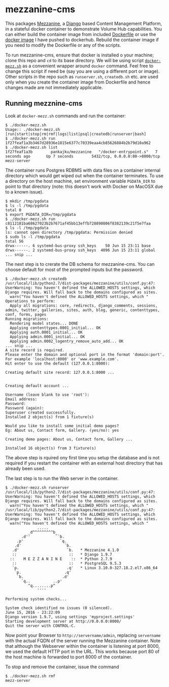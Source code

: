# mezzanine-cms
This packages [Mezzanine](http://mezzanine.jupo.org/), a [Django](https://www.djangoproject.com/) based Content Management Platform, in a stateful docker container to demonstrate Volume Hub capabilities. You can either build the container image from included [Dockerfile](Dockerfile) or use the [docker image](https://hub.docker.com/r/pankajku/mezzanine/) I have pushed to dockerhub. Rebuild the container image if you need to modify the Dockerfile or any of the scripts.

To run mezzanine-cms, ensure that docker is installed o your machine; clone this repo and `cd` to its base directory. We will be using script [`docker-mezz.sh`](docker-mezz.sh) as a convenient wrapper around `docker` command. Feel free to change this script if need be (say you are using a different port or image). Other scripts in the repo such as `runserver.sh`, `createdb.sh` etc. are used only when you create the container image from Dockerfile and hence changes made are not immediately applicable.

## Running mezznine-cms
Look at `docker-mezz.sh` commands and run the container:

```
$ ./docker-mezz.sh
Usage:: ./docker-mezz.sh [run|start|stop|rm|rmf|logs|list|psql|createdb|runserver|bash]
$ ./docker-mezz.sh run
1f27feaf1a3b3467d28936e1815e6377c70339eaa4cb85626884b2b79d10a962
$ ./docker-mezz.sh list
1f27feaf1a3b        pankajku/mezzanine   "/docker-entrypoint.s"   7 seconds ago       Up 7 seconds        5432/tcp, 0.0.0.0:80->8000/tcp   mezz-server
```
The container runs Postgres RDBMS with data files on a container internal directory which would get wiped out when the container terminates. To use a directory on the host machine, set environment variable `PGDATA_DIR` to point to that directory (note: this doesn't work with Docker on MacOSX due to a known issue).

```
$ mkdir /tmp/pgdata
$ ls -l /tmp/pgdata
total 0
$ export PGDATA_DIR=/tmp/pgdata
$ ./docker-mezz.sh run
c8112181ba68627023b2b7671af45bb13effb728890806f8382139c21f5e7faa
$ ls -l /tmp/pgdata
ls: cannot open directory /tmp/pgdata: Permission denied
$ sudo ls -l /tmp/pgdata
total 56
drwx------. 6 systemd-bus-proxy ssh_keys    50 Jun 15 23:11 base
drwx------. 2 systemd-bus-proxy ssh_keys  4096 Jun 15 23:11 global
... snip ...
```

The next step is to crerate the DB schema for mezzanine-cms. You can choose default for most of the prompted inputs but the password.

```
$ ./docker-mezz.sh createdb
/usr/local/lib/python2.7/dist-packages/mezzanine/utils/conf.py:47: UserWarning: You haven't defined the ALLOWED_HOSTS settings, which Django requires. Will fall back to the domains configured as sites.
  warn("You haven't defined the ALLOWED_HOSTS settings, which "
Operations to perform:
  Apply all migrations: core, redirects, django_comments, sessions, admin, twitter, galleries, sites, auth, blog, generic, contenttypes, conf, forms, pages
Running migrations:
  Rendering model states... DONE
  Applying contenttypes.0001_initial... OK
  Applying auth.0001_initial... OK
  Applying admin.0001_initial... OK
  Applying admin.0002_logentry_remove_auto_add... OK
... snip ...
A site record is required.
Please enter the domain and optional port in the format 'domain:port'.
For example 'localhost:8000' or 'www.example.com'. 
Hit enter to use the default (127.0.0.1:8000): 

Creating default site record: 127.0.0.1:8000 ...


Creating default account ...

Username (leave blank to use 'root'): 
Email address: 
Password: 
Password (again): 
Superuser created successfully.
Installed 2 object(s) from 1 fixture(s)

Would you like to install some initial demo pages?
Eg: About us, Contact form, Gallery. (yes/no): yes

Creating demo pages: About us, Contact form, Gallery ...

Installed 16 object(s) from 3 fixture(s)
```

The above step is rquired ony first time you setup the database and is not required if you restart the container with an external host directory that has already been used.

The last step is to run the Web server in the container.

```
$ ./docker-mezz.sh runserver
/usr/local/lib/python2.7/dist-packages/mezzanine/utils/conf.py:47: UserWarning: You haven't defined the ALLOWED_HOSTS settings, which Django requires. Will fall back to the domains configured as sites.
  warn("You haven't defined the ALLOWED_HOSTS settings, which "
/usr/local/lib/python2.7/dist-packages/mezzanine/utils/conf.py:47: UserWarning: You haven't defined the ALLOWED_HOSTS settings, which Django requires. Will fall back to the domains configured as sites.
  warn("You haven't defined the ALLOWED_HOSTS settings, which "
              .....
          _d^^^^^^^^^b_
       .d''           ``b.
     .p'                `q.
    .d'                   `b.
   .d'                     `b.   * Mezzanine 4.1.0
   ::                       ::   * Django 1.9.7
  ::    M E Z Z A N I N E    ::  * Python 2.7.9
   ::                       ::   * PostgreSQL 9.5.3
   `p.                     .q'   * Linux 3.10.0-327.18.2.el7.x86_64
    `p.                   .q'
     `b.                 .d'
       `q..          ..p'
          ^q........p^
              ''''

Performing system checks...

System check identified no issues (0 silenced).
June 15, 2016 - 23:22:09
Django version 1.9.7, using settings 'myproject.settings'
Starting development server at http://0.0.0.0:8000/
Quit the server with CONTROL-C.
```

Now point your Browser to `http://servername/admin`, replacing `servername` with the actual FQDN of the server running the Mezzanine container. Note that although the Webserver within the container is listening at port 8000, we used the default HTTP port in the URL. This works because port 80 of the host machine is forwarded to port 8000 of the container.

To stop and remove the container, issue the command

```
$ ./docker-mezz.sh rmf
mezz-server
```


